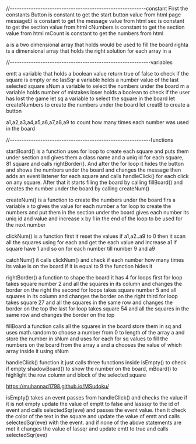 //----------------------------------------------------------constant
First the constants
Button is constant to get the start button value from html page
messageEl is constant to get the message value from html
sec is constant to get the section value from html
cNumbers is constant to get the section value from html
mCount is constant to get the numbers from html

a is a two dimensional array that holds would be used to fill the board
righta is a dimensional array that holds the right solution for each array in a

//------------------------------------------------------------variables

emtt a variable that holds a boolean value return true of false to check if the square is empty or no
lasSqr a variable holds a number value of the last selected square
sNum a variable to select the numbers under the board
m a variable holds number of mistakes
loser holds a boolean to check if the user has lost the game
let sq a variable to select the square in the board
let createNumbers to create the numbers under the board
let creatB to create a button

a1,a2,a3,a4,a5,a6,a7,a8,a9 to count how many times each number was used in the board

//------------------------------------------------------------functions

startBoard() is a function uses for loop to create each square and puts them under section and gives them a class name and a uniq id for each square, 81 square and calls rightBorder().
And after the for loop it hides the button and shows the numbers under the board and changes the message then adds an event listener for each square and calls handleClick() for each click on any square. After that it starts filing the board by calling fillBoard() and creates the number under the board by calling createNum()

createNum() is a function to create the numbers under the board firs a variable x to gives the value for each number a for loop to create the numbers and put them in the section under the board gives each number its uniq id and value and increase x by 1 in the end of the loop to be used for the next number

clickNum() is a function first it reset the values if a1,a2..a9 to 0 then it scan all the squares using for each and get the each value and increase a1 if square have 1 and so on for each number till number 9 and a9

catchNum() it calls clickNum() and check if each number how many times its value is on the board if it is equal to 9 the function hides it

rightBorder() a function to shape the board it has 4 for loops first for loop takes square number 2 and all the squares in its column and changes the border on the right the second for loops takes square number 5 and all squares in its column and changes the border on the right third for loop takes square 27 and all the squares in the same row and changes the border on the top the last for loop takes square 54 and all the squares in the same row and changes the border on the top

fillBoard a function calls all the squares in the board store them in sq and uses math.random to choose a number from 0 to length of the array a and store the number in sNum and uses for each for sq values to fill the numbers on the board from the array a and a chooses the value of which array inside it using sNum

handleClick() function it just calls three functions inside isEmpty() to check if empty shadowBoard() to show the number on the board, mBoard() to highlight the row column and block of the selected square



https://muhannad1798.github.io/MSudoku/

isEmpty() takes an event passes from handleClick() and checks the value if it is not empty update the value of emptt to false and lasssqr to the id of event and calls selectedSqr(eve) and passes the event value. then it check the color of the text in the square and update the value of emtt and calls selectedSqr(eve) with the event. and if none of the above statements are met it changes the value of lassqr and update emtt to true and calls selectedSqr(eve)

